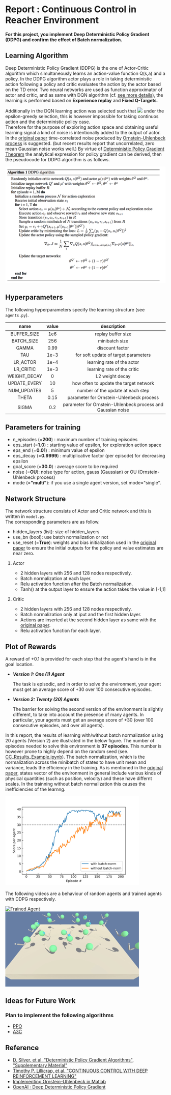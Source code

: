 [//]: # (Image References)

[image1]: media/Reacher_Random.gif "Random Agents"
[image2]: media/Reacher_Trained.gif "Trained Agents"

# Report : Continuous Control in Reacher Environment

**For this project, you implement Deep Deterministic Policy Gradient (DDPG) and confirm the effect of Batch normalization.** 

## Learning Algorithm

Deep Deterministic Policy Gradient (DDPG) is the one of Actor-Critic algorithm which simultaneously learns an action-value function Q(s,a) and a policy. 
In the DDPG algorithm actor plays a role in taking deterministic action following a policy and critic evaluates the action by the actor based on the TD error. 
Two neural networks are used as function approximator of actor and critic, 
and as same with DQN algorithm (cf. [see more details](https://github.com/4kasha/Navigation_DQN/blob/master/Report.md)), the learning is performed based on **Experience replay** and **Fixed Q-Targets**. 

Additionally in the DQN learning action was selected such that <img src="https://latex.codecogs.com/gif.latex?a(s)=\underset{a}{\text{argmax}}Q(s,a;\theta)"/> under the epsilon-greedy selection, this is however impossible for taking continuos action and the deterministic policy case.  
Therefore for the purpose of exploring action space and obtaining useful learning signal a kind of noise is intentionally added to the output of actor.
In the [original paper][ref2] time-correlated noise produced by [Ornstein-Uhlenbeck process][ref3] is suggested. (but recent results report that uncorrelated, zero mean Gaussian noise works well.) 
By virtue of [Deterministic Policy Gradient Theorem][ref1] the analytical expression for policy gradient can be derived, then the pseudocode for DDPG algorithm is as follows.

<img src="./media/algorithm.png" width="600" label="compare">

## Hyperparameters

The following hyperparameters specify the learning structure (see `agents.py`).

|name|value|description|
|:--:|:--:|:--:|
|BUFFER_SIZE|1e6|replay buffer size|
|BATCH_SIZE|256|minibatch size|
|GAMMA|0.99|discount factor|
|TAU|1e-3|for soft update of target parameters|
|LR_ACTOR|1e-4|learning rate of the actor|
|LR_CRITIC|1e-3|learning rate of the critic|
|WEIGHT_DECAY|0|L2 weight decay|
|UPDATE_EVERY|10|how often to update the target network|
|NUM_UPDATES|5|number of the update at each step|
|THETA|0.15|parameter for Ornstein-Uhlenbeck process|
|SIGMA|0.2|parameter for Ornstein-Uhlenbeck process and Gaussian noise|

## Parameters for training
- n_episodes (=**200**) : maximum number of training episodes
- eps_start (=**1.0**) : starting value of epsilon, for exploration action space
- eps_end (=**0.01**) : minimum value of epsilon
- eps_decay (=**0.9999**) : multiplicative factor (per episode) for decreasing epsilon
- goal_score (=**30.0**) : average score to be required
- noise (=**OU**): noise type for action, gauss (Gaussian) or OU (Ornstein-Uhlenbeck process)
- mode (=**"multi"**): if you use a single agent version, set mode="single".  

## Network Structure

The network structure consists of Actor and Critic network and this is written in `model.py`.  
The corresponding parameters are as follow.

- hidden_layers (list): size of hidden_layers
- use_bn (bool): use batch normalization or not
- use_reset (=**True**): weights and bias initialization used in the [original paper][ref2] to ensure the initial outputs for the policy and value estimates are near zero.

1. Actor
    - 2 hidden layers with 256 and 128 nodes respectively.
    - Batch normalization at each layer.
    - Relu activation function after the Batch normalization.
    - Tanh() at the output layer to ensure the action takes the value in [-1,1]

2. Critic
    - 2 hidden layers with 256 and 128 nodes respectively.
    - Batch normalization only at iput and the first hidden layer.
    - Actions are inserted at the second hidden layer as same with the [original paper][ref2].
    - Relu activation function for each layer.

## Plot of Rewards

A reward of +0.1 is provided for each step that the agent's hand is in the goal location. 

- **_Version 1: One (1) Agent_**

    The task is episodic, and in order to solve the environment, your agent must get an average score of +30 over 100 consecutive episodes.

- **_Version 2: Twenty (20) Agents_**
    
    The barrier for solving the second version of the environment is slightly different, to take into account the presence of many agents. In particular, your agents must get an average score of +30 (over 100 consecutive episodes, and over all agents). 

In this report, the results of learning with/without batch normalization using 20 agents (Version 2) are illustrated in the below figure. 
The number of episodes needed to solve this environment is **37 episodes**. 
This number is however prone to highly depend on the random seed (see. [CC_Results_Example.ipynb](CC_Results_Example.ipynb)).
The batch normalization, which is the normalization across the minibatch of states to have unit mean and variance, leads the efficiency in the training. As is mentioned in the [original paper][ref2], states vector of the environment in general include various kinds of physical quantities (such as position, velocity) and these have differnt scales. In the trainning without batch normalization this causes the inefficiencies of the learnng.

<img src="./media/DDPG_bn.png" width="420" label="compare">

The following videos are a behaviour of random agents and trained agents with DDPG respectively.

![Trained Agent][image1]
![rotation][image2]

## Ideas for Future Work

### Plan to implement the following algorithms

- [PPO](https://arxiv.org/pdf/1707.06347.pdf)
- [A3C](https://arxiv.org/pdf/1602.01783.pdf)

## Reference

- [D. Silver, et al. "Deterministic Policy Gradient Algorithms"][ref1], ["Supplementary Material"][ref1-2] 
- [Timothy P. Lillicrap, et al. "CONTINUOUS CONTROL WITH DEEP REINFORCEMENT LEARNING"][ref2]
- [Implementing Ornstein–Uhlenbeck in Matlab][ref3]
- [OpenAI : Deep Deterministic Policy Gradient][ref4] 

[ref1]: http://proceedings.mlr.press/v32/silver14.pdf
[ref1-2]:http://proceedings.mlr.press/v32/silver14-supp.pdf
[ref2]: https://arxiv.org/abs/1509.02971
[ref3]: https://math.stackexchange.com/questions/1287634/implementing-ornstein-uhlenbeck-in-matlab
[ref4]: https://spinningup.openai.com/en/latest/algorithms/ddpg.html